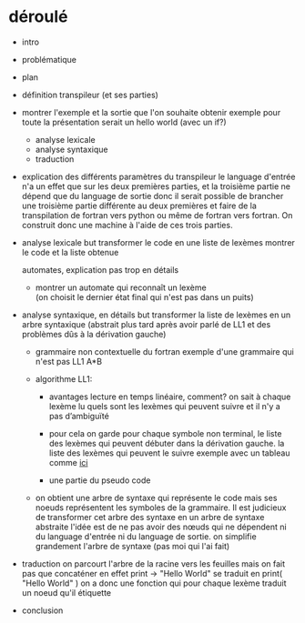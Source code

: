 # déroulé

- intro
- problématique
- plan
- définition transpileur (et ses parties)
- montrer l'exemple et la sortie que l'on souhaite obtenir
  exemple pour toute la présentation serait un hello world (avec un if?)

  - analyse lexicale
  - analyse syntaxique
  - traduction

- explication des différents paramètres du transpileur
  le language d'entrée n'a un effet que sur les deux premières parties, et la troisième partie ne dépend que du language de sortie
  donc il serait possible de brancher une troisième partie différente au deux premières et faire de la transpilation de fortran vers python ou même de fortran vers fortran. On construit donc une machine à l'aide de ces trois parties.

- analyse lexicale
  but transformer le code en une liste de lexèmes montrer le code et la liste obtenue

  automates, explication pas trop en détails

  - montrer un automate qui reconnaît un lexème  
    (on choisit le dernier état final qui n'est pas dans un puits)

  <!-- - tableau qui reconnaît un petit programme ex hello world avec les automates de chaque lexème utilisé -->

- analyse syntaxique, en détails
  but transformer la liste de lexèmes en un arbre syntaxique (abstrait plus tard après avoir parlé de LL1 et des problèmes dûs à la dérivation gauche)

  - grammaire non contextuelle du fortran exemple d'une grammaire qui n'est pas LL1 A\*B

  - algorithme LL1:

    - avantages lecture en temps linéaire, comment? on sait à chaque lexème lu quels sont les lexèmes qui peuvent suivre et il n'y a pas d’ambiguïté

    - pour cela on garde pour chaque symbole non terminal, le liste des lexèmes qui peuvent débuter dans la dérivation gauche. la liste des lexèmes qui peuvent le suivre
      exemple avec un tableau comme [ici](https://www.geeksforgeeks.org/construction-of-ll1-parsing-table/)

    - une partie du pseudo code

  - on obtient une arbre de syntaxe qui représente le code mais ses noeuds représentent les symboles de la grammaire. Il est judicieux de transformer cet arbre des syntaxe en un arbre de syntaxe abstraite l'idée est de ne pas avoir des nœuds qui ne dépendent ni du language d'entrée ni du language de sortie. on simplifie grandement l'arbre de syntaxe (pas moi qui l'ai fait)

- traduction
  on parcourt l'arbre de la racine vers les feuilles mais on fait pas que concaténer en effet print -> "Hello World" se traduit en print( "Hello World" )
  on a donc une fonction qui pour chaque lexème traduit un noeud qu'il étiquette

- conclusion
